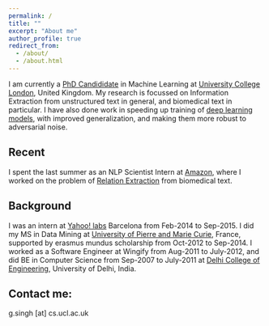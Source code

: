 ```yaml
---
permalink: /
title: ""
excerpt: "About me"
author_profile: true
redirect_from: 
  - /about/
  - /about.html
---
```


I am currently a <a href="http://www.cs.ucl.ac.uk/people/G.Singh.html/">PhD Candididate</a> in Machine Learning at <a href="https://www.ucl.ac.uk/">University College London</a>, United Kingdom. My research is focussed on Information Extraction from unstructured text in general, and biomedical text in particular. I have also done work in speeding up training of <a href ="https://arxiv.org/abs/1807.11414">deep learning models</a>, with improved generalization, and making them more robust to adversarial noise. 

Recent
------
I spent the last summer as an NLP Scientist Intern at <a href ="https://www.amazon.com"> Amazon</a>, where I worked on the problem of <a href="https://en.wikipedia.org/wiki/Relationship_extraction">Relation Extraction</a> from biomedical text.

Background
------
I was an intern at <a href ="https://research.yahoo.com/">Yahoo! labs</a> Barcelona from Feb-2014 to Sep-2015. I did my MS in Data Mining at <a href = "http://www.upmc.fr/en/">University of Pierre and Marie Curie</a>, France, supported by erasmus mundus scholarship from Oct-2012 to Sep-2014. I worked as a Software Engineer at Wingify from Aug-2011 to July-2012, and did BE in Computer Science from Sep-2007 to July-2011 at <a href="http://dtu.ac.in/">Delhi College of Engineering</a>, University of Delhi, India. 

<!-- This was followed by working as a Software Developer at Visualwebsiteoptimizer.com for a year.  -->


Contact me:
------
g.singh [at] cs.ucl.ac.uk
